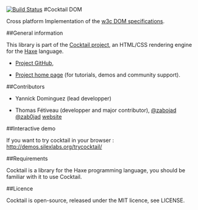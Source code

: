 [![Build Status](https://travis-ci.org/haxecocktail/cocktail-dom.svg?branch=master)](https://travis-ci.org/haxecocktail/cocktail-dom)
#Cocktail DOM

Cross platform Implementation of the [w3c DOM specifications](http://www.w3.org/TR/dom/).

##General information

This library is part of the [Cocktail project](https://github.com/haxecocktail/cocktail), an HTML/CSS rendering engine for the [Haxe](http://haxe.org/) language.

* [Project GitHub](https://github.com/haxecocktail),

* [Project home page](http://www.silexlabs.org/haxe/cocktail/) (for tutorials, demos and community support).

##Contributors

* Yannick Dominguez (lead developper)

* Thomas Fétiveau (developper and major contributor), [@zabojad](https://github.com/zabojad) [@zab0jad](https://twitter.com/zab0jad) [website](http://www.tokom.fr)

##Interactive demo

If you want to try cocktail in your browser : http://demos.silexlabs.org/trycocktail/

##Requirements

Cocktail is a library for the Haxe programming language, you should be familiar with it to use Cocktail.

##Licence

Cocktail is open-source, released under the MIT licence, see LICENSE.
